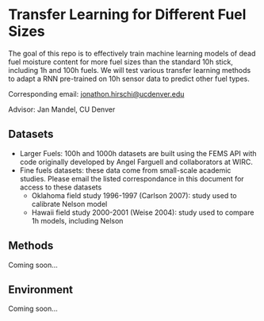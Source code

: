# Transfer Learning for Different Fuel Sizes

The goal of this repo is to effectively train machine learning models of dead fuel moisture content for more fuel sizes than the standard 10h stick, including 1h and 100h fuels. We will test various transfer learning methods to adapt a RNN pre-trained on 10h sensor data to predict other fuel types.

Corresponding email: jonathon.hirschi@ucdenver.edu

Advisor: Jan Mandel, CU Denver

## Datasets

- Larger Fuels: 100h and 1000h datasets are built using the FEMS API with code originally developed by Angel Farguell and collaborators at WIRC.
- Fine fuels datasets: these data come from small-scale academic studies. Please email the listed correspondance in this document for access to these datasets
	- Oklahoma field study 1996-1997 (Carlson 2007): study used to calibrate Nelson model
	- Hawaii field study 2000-2001 (Weise 2004): study used to compare 1h models, including Nelson

## Methods

Coming soon...

## Environment

Coming soon...

